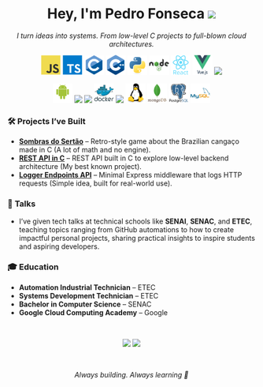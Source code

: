 <h1 align="center">Hey, I'm Pedro Fonseca <img src="https://github.com/TheDudeThatCode/TheDudeThatCode/raw/master/Assets/Hi.gif" width="4%"></h1>

<p align="center">
  <em>
    I turn ideas into systems. From low-level C projects to full-blown cloud architectures.
  </em>
</p>

<p align="center">
  <img src="https://raw.githubusercontent.com/devicons/devicon/master/icons/javascript/javascript-original.svg" width="40" />
  <img src="https://raw.githubusercontent.com/devicons/devicon/master/icons/typescript/typescript-original.svg" width="40" />
  <img src="https://raw.githubusercontent.com/devicons/devicon/master/icons/c/c-original.svg" width="40" />
  <img src="https://raw.githubusercontent.com/devicons/devicon/master/icons/cplusplus/cplusplus-original.svg" width="40" />
  <img src="https://raw.githubusercontent.com/devicons/devicon/master/icons/python/python-original.svg" width="40" />
  <img src="https://raw.githubusercontent.com/devicons/devicon/master/icons/nodejs/nodejs-original-wordmark.svg" width="40" />
  <img src="https://raw.githubusercontent.com/devicons/devicon/master/icons/react/react-original-wordmark.svg" width="40" />
  <img src="https://raw.githubusercontent.com/devicons/devicon/master/icons/vuejs/vuejs-original-wordmark.svg" width="40" />
  <img src="https://cdn.quasar.dev/logo/svg/quasar-logo.svg" width="40" />
</p>
<p align="center">
  <img src="https://raw.githubusercontent.com/devicons/devicon/master/icons/android/android-original-wordmark.svg" width="40" />
  <img src="https://cdn.worldvectorlogo.com/logos/arduino-1.svg" width="40" />
  <img src="https://img.icons8.com/color/48/raspberry-pi.png" width="40" />
  <img src="https://raw.githubusercontent.com/devicons/devicon/master/icons/docker/docker-original-wordmark.svg" width="40" />
  <img src="https://www.vectorlogo.zone/logos/google_cloud/google_cloud-icon.svg" width="40" />
  <img src="https://raw.githubusercontent.com/devicons/devicon/master/icons/linux/linux-original.svg" width="40" />
  <img src="https://raw.githubusercontent.com/devicons/devicon/master/icons/mongodb/mongodb-original-wordmark.svg" width="40" />
  <img src="https://raw.githubusercontent.com/devicons/devicon/master/icons/postgresql/postgresql-original-wordmark.svg" width="40" />
  <img src="https://raw.githubusercontent.com/devicons/devicon/master/icons/mysql/mysql-original-wordmark.svg" width="40" />
</p>

### 🛠️ **Projects I’ve Built**

- **[Sombras do Sertão](https://github.com/PedroFnseca/sombras-do-sertao)** – Retro-style game about the Brazilian cangaço made in C (A lot of math and no engine).
- **[REST API in C](https://github.com/PedroFnseca/rest-api-C)** – REST API built in C to explore low-level backend architecture (My best known project).
- **[Logger Endpoints API](https://github.com/PedroFnseca/logger-endpoints-api)** – Minimal Express middleware that logs HTTP requests (Simple idea, built for real-world use).

### 🎤 **Talks**
- I’ve given tech talks at technical schools like **SENAI**, **SENAC**, and **ETEC**, teaching topics ranging from GitHub automations to how to create impactful personal projects, sharing practical insights to inspire students and aspiring developers.

### 🎓 **Education**

- **Automation Industrial Technician** – ETEC  
- **Systems Development Technician** – ETEC  
- **Bachelor in Computer Science** – SENAC  
- **Google Cloud Computing Academy** – Google

<br>

<p align="center">
  <img height="150" src="https://github-readme-stats.vercel.app/api/top-langs?username=pedrofnseca&show_icons=true&locale=en&layout=compact&theme=dark&hide=html,css" />
  <img height="150" src="https://github-readme-streak-stats.herokuapp.com/?user=pedrofnseca&theme=dark" />
</p>

<br>

<p align="center">
  <em>
    Always building. Always learning 🚀
  </em>
</p>
